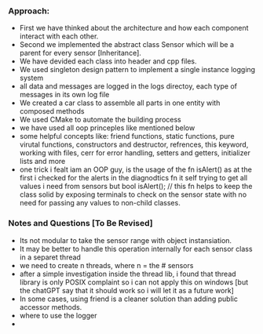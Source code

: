 ### Approach:
- First we have thinked about the architecture and how each component interact with each other.
- Second we implemented the abstract class Sensor which will be a parent for every sensor [Inheritance].
- We have devided each class into header and cpp files.
- We used singleton design pattern to implement a single instance logging system
- all data and messages are logged in the logs directoy, each type of messages in its own log file
- We created a car class to assemble all parts in one entity with composed methods
- We used CMake to automate the building process
- we have used all oop princeples like mentioned below
- some helpful concepts like: friend functions, static functions, pure virutal functions, constructors and destructor, refrences, this keyword, working with files, cerr for error handling, setters and getters, initializer lists and more
- one trick i fealt iam an OOP guy, is the usage of the fn isAlert() as at the first i checked for the alerts in the diagnodtics fn it self trying to get all values i need from sensors but 
   bool isAlert(); // this fn helps to keep the class solid by exposing terminals to check on the sensor state with no need for passing any values to non-child classes.


### Notes and Questions [To Be Revised]
- Its not modular to take the sensor range with object instansiation.
- It may be better to handle this operation internally for each sensor class in a separet thread
- we need to create n threads, where n = the # sensors
- after a simple investigation inside the thread lib, i found that thread library is only POSIX complaint so i can not apply this on windows [but the chatGPT say that it should work so i will let it as a future work]
- In some cases, using friend is a cleaner solution than adding public accessor methods.
- where to use the logger
-  
